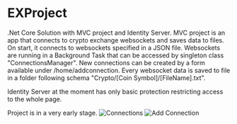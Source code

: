 # EXProject
.Net Core Solution with MVC project and Identity Server.
MVC project is an app that connects to crypto exchange websockets and saves data to files. On start, it connects to websockets specified in a JSON file. Websockets are running in a Background Task that can be accessed by singleton class "ConnectionsManager". New connections can be created by a form available under /home/addconnection. Every websocket data is saved to file in a folder following schema "Crypto/[Coin Symbol]/[FileName].txt".

Identity Server at the moment has only basic protection restricting access to the whole page.

Project is in a very early stage.
![Connections](../assets/connections.png?raw=true)
![Add Connection](../assets/addconnection.png?raw=true)

